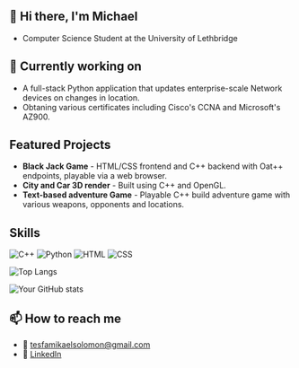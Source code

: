 ## 👋 Hi there, I'm Michael
* Computer Science Student at the University of Lethbridge

## 🔭 Currently working on 
  - A full-stack Python application that updates enterprise-scale Network devices on changes in location.
  - Obtaning various certificates including Cisco's CCNA and Microsoft's AZ900.

## Featured Projects
  - **Black Jack Game** - HTML/CSS frontend and C++ backend with Oat++ endpoints, playable via a web browser.
  - **City and Car 3D render** - Built using C++ and OpenGL.
  - **Text-based adventure Game** - Playable C++ build adventure game with various weapons, opponents and locations.

## Skills
![C++](https://img.shields.io/badge/-C++-00599C?style=flat&logo=c%2B%2B)
![Python](https://img.shields.io/badge/Python-3776AB?style=flat&logo=python&logoColor=white)
![HTML](https://img.shields.io/badge/HTML5-E34F26?style=flat&logo=html5&logoColor=white)
![CSS](https://img.shields.io/badge/CSS3-1572B6?style=flat&logo=css3&logoColor=white)

![Top Langs](https://github-readme-stats.vercel.app/api/top-langs/?username=MikaelYohannes&layout=compact)

![Your GitHub stats](https://github-readme-stats.vercel.app/api?username=MikaelYohannes&show_icons=true)


## 📫 How to reach me
  - 📧 tesfamikaelsolomon@gmail.com
  - 💼 [LinkedIn](https://www.linkedin.com/in/t-michael-yohannes)

